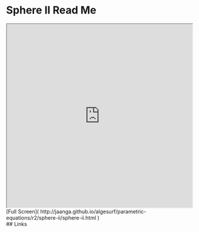 Sphere II Read Me
===

<iframe src='http://jaanga.github.io/algesurf/parametric-equations/r2/sphere-ii/sphere-ii.html' width=100% height=500px >
There is an `iframe` here. It is not visible when viewed on github.com/algesurf. To view, please see 'Project Links' below.
</iframe>
[Full Screen]( http://jaanga.github.io/algesurf/parametric-equations/r2/sphere-ii/sphere-ii.html )
<br>
## Links 
<http://www.3d-meier.de/tut3/Seite121.html>  

